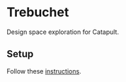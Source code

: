 # Trebuchet

Design space exploration for Catapult.

## Setup

Follow these [instructions](catapult_examples/README.md).
